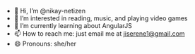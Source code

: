 - 👋 Hi, I’m @nikay-netizen
- 👀 I’m interested in reading, music, and playing video games
- 🌱 I’m currently learning about AngularJS 
- 📫 How to reach me: just email me at jiserene1@gmail.com
- 😄 Pronouns: she/her

<!---
nikay-netizen/nikay-netizen is a ✨ special ✨ repository because its `README.md` (this file) appears on your GitHub profile.
You can click the Preview link to take a look at your changes.
--->
